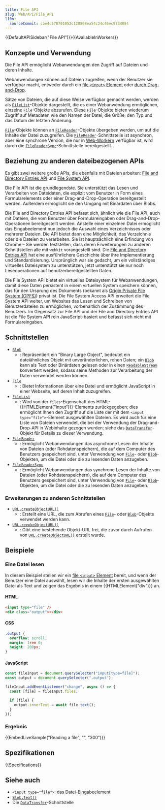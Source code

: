 ```yaml
---
title: File API
slug: Web/API/File_API
l10n:
  sourceCommit: cbe4c570701052c120808ea54c24c46ec9734084
---
```


{{DefaultAPISidebar("File API")}}{{AvailableInWorkers}}

## Konzepte und Verwendung

Die File API ermöglicht Webanwendungen den Zugriff auf Dateien und deren Inhalte.

Webanwendungen können auf Dateien zugreifen, wenn der Benutzer sie verfügbar macht, entweder durch ein [file `<input>` Element](/de/docs/Web/HTML/Element/input/file) oder [durch Drag-and-Drop](/de/docs/Web/API/DataTransfer/files).

Sätze von Dateien, die auf diese Weise verfügbar gemacht werden, werden als [`FileList`](/de/docs/Web/API/FileList)-Objekte dargestellt, die es einer Webanwendung ermöglichen, einzelne [`File`](/de/docs/Web/API/File)-Objekte abzurufen. Diese [`File`](/de/docs/Web/API/File)-Objekte bieten wiederum Zugriff auf Metadaten wie den Namen der Datei, die Größe, den Typ und das Datum der letzten Änderung.

[`File`](/de/docs/Web/API/File)-Objekte können an [`FileReader`](/de/docs/Web/API/FileReader)-Objekte übergeben werden, um auf die Inhalte der Datei zuzugreifen. Die [`FileReader`](/de/docs/Web/API/FileReader)-Schnittstelle ist asynchron, aber eine synchrone Version, die nur in [Web-Workern](/de/docs/Web/API/Web_Workers_API) verfügbar ist, wird durch die [`FileReaderSync`](/de/docs/Web/API/FileReaderSync)-Schnittstelle bereitgestellt.

## Beziehung zu anderen dateibezogenen APIs

Es gibt zwei weitere große APIs, die ebenfalls mit Dateien arbeiten: [File and Directory Entries API](/de/docs/Web/API/File_and_Directory_Entries_API) und [File System API](/de/docs/Web/API/File_System_API).

Die File API ist die grundlegendste. Sie unterstützt das Lesen und Verarbeiten von Dateidaten, die explizit vom Benutzer in Form eines Formularelements oder einer Drag-and-Drop-Operation bereitgestellt werden. Außerdem ermöglicht sie den Umgang mit Binärdaten über Blobs.

Die File and Directory Entries API befasst sich, ähnlich wie die File API, auch mit Dateien, die vom Benutzer über Formulareingaben oder Drag-and-Drop-Operationen bereitgestellt werden. Anstelle einer einzelnen Datei ermöglicht das Eingabeelement nun jedoch die Auswahl eines Verzeichnisses oder mehrerer Dateien. Die API bietet dann eine Möglichkeit, das Verzeichnis oder die Dateien zu verarbeiten. Sie ist hauptsächlich eine Erfindung von Chrome – Sie werden feststellen, dass deren Erweiterungen zu anderen Schnittstellen alle mit `webkit` vorangestellt sind. Die [File and Directory Entries API](/de/docs/Web/API/File_and_Directory_Entries_API#history) hat eine ausführlichere Geschichte über ihre Implementierung und Standardisierung. Ursprünglich war sie gedacht, um ein vollständiges virtuelles Dateisystem zu unterstützen, jetzt unterstützt sie nur noch Leseoperationen auf benutzerbereitgestellten Daten.

Die File System API bietet ein virtuelles Dateisystem für Webanwendungen, damit diese Daten persistent in einem virtuellen System speichern können, das für den Ursprung des Dokuments (bekannt als [Origin Private File System (OPFS)](/de/docs/Web/API/File_System_API/Origin_private_file_system)) privat ist. Die File System Access API erweitert die File System API weiter, um Websites das Lesen und Schreiben von Benutzerdateien zu ermöglichen, vorbehaltlich der Zustimmung des Benutzers. Im Gegensatz zur File API und der File and Directory Entries API ist die File System API rein JavaScript-basiert und befasst sich nicht mit Formulareingaben.

## Schnittstellen

- [`Blob`](/de/docs/Web/API/Blob)
  - : Repräsentiert ein "Binary Large Object", bedeutet ein dateiähnliches Objekt mit unveränderlichen, rohen Daten; ein [`Blob`](/de/docs/Web/API/Blob) kann als Text oder Binärdaten gelesen oder in einen [`ReadableStream`](/de/docs/Web/API/ReadableStream) konvertiert werden, sodass seine Methoden zur Verarbeitung der Daten verwendet werden können.
- [`File`](/de/docs/Web/API/File)
  - : Bietet Informationen über eine Datei und ermöglicht JavaScript in einer Webseite, auf deren Inhalt zuzugreifen.
- [`FileList`](/de/docs/Web/API/FileList)
  - : Wird von der `files`-Eigenschaft des HTML-{{HTMLElement("input")}}-Elements zurückgegeben; dies ermöglicht Ihnen den Zugriff auf die Liste der mit dem `<input type="file">`-Element ausgewählten Dateien. Es wird auch für eine Liste von Dateien verwendet, die bei der Verwendung der Drag-and-Drop-API in Webinhalte gezogen wurden; siehe das [`DataTransfer`](/de/docs/Web/API/DataTransfer)-Objekt für Details zu dieser Verwendung.
- [`FileReader`](/de/docs/Web/API/FileReader)
  - : Ermöglicht Webanwendungen das asynchrone Lesen der Inhalte von Dateien (oder Rohdatenspeichern), die auf dem Computer des Benutzers gespeichert sind, unter Verwendung von [`File`](/de/docs/Web/API/File)- oder [`Blob`](/de/docs/Web/API/Blob)-Objekten, um die Datei oder die zu lesenden Daten anzugeben.
- [`FileReaderSync`](/de/docs/Web/API/FileReaderSync)
  - : Ermöglicht Webanwendungen das synchrone Lesen der Inhalte von Dateien (oder Rohdatenspeichern), die auf dem Computer des Benutzers gespeichert sind, unter Verwendung von [`File`](/de/docs/Web/API/File)- oder [`Blob`](/de/docs/Web/API/Blob)-Objekten, um die Datei oder die zu lesenden Daten anzugeben.

### Erweiterungen zu anderen Schnittstellen

- [`URL.createObjectURL()`](/de/docs/Web/API/URL/createObjectURL_static)
  - : Erstellt eine URL, die zum Abrufen eines [`File`](/de/docs/Web/API/File)- oder [`Blob`](/de/docs/Web/API/Blob)-Objekts verwendet werden kann.
- [`URL.revokeObjectURL()`](/de/docs/Web/API/URL/revokeObjectURL_static)
  - : Gibt eine bestehende Objekt-URL frei, die zuvor durch Aufrufen von [`URL.createObjectURL()`](/de/docs/Web/API/URL/createObjectURL_static) erstellt wurde.

## Beispiele

### Eine Datei lesen

In diesem Beispiel stellen wir ein [file `<input>` Element](/de/docs/Web/HTML/Element/input/file) bereit, und wenn der Benutzer eine Datei auswählt, lesen wir die Inhalte der ersten ausgewählten Datei als Text und zeigen das Ergebnis in einem {{HTMLElement("div")}} an.

#### HTML

```html
<input type="file" />
<div class="output"></div>
```

#### CSS

```css
.output {
  overflow: scroll;
  margin: 1rem 0;
  height: 200px;
}
```

#### JavaScript

```js
const fileInput = document.querySelector("input[type=file]");
const output = document.querySelector(".output");

fileInput.addEventListener("change", async () => {
  const [file] = fileInput.files;

  if (file) {
    output.innerText = await file.text();
  }
});
```

### Ergebnis

{{EmbedLiveSample("Reading a file", "", "300")}}

## Spezifikationen

{{Specifications}}

## Siehe auch

- [`<input type="file">`](/de/docs/Web/HTML/Element/input/file): das Datei-Eingabeelement
- [`Blob.text()`](/de/docs/Web/API/Blob/text)
- Die [`DataTransfer`](/de/docs/Web/API/DataTransfer)-Schnittstelle
